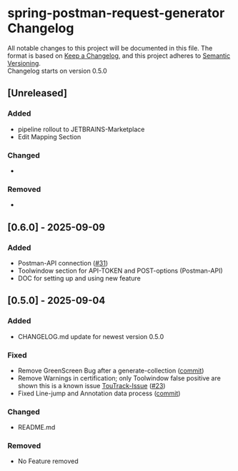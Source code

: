 # spring-postman-request-generator Changelog

All notable changes to this project will be documented in this file.
The format is based on [Keep a Changelog](https://keepachangelog.com/en/1.1.0/),
and this project adheres to [Semantic Versioning](https://semver.org/spec/v2.0.0.html). <br>
Changelog starts on version 0.5.0

## [Unreleased]

### Added

- pipeline rollout to JETBRAINS-Marketplace
- Edit Mapping Section
### Changed

-

### Removed

-

## [0.6.0] - 2025-09-09

### Added 

- Postman-API connection ([#31](https://github.com/FerdiStro/spring-postman-request-generator/issues/31))
- Toolwindow section for API-TOKEN and POST-options (Postman-API)
- DOC for setting up and using new feature

## [0.5.0] - 2025-09-04

### Added

- CHANGELOG.md update for newest version 0.5.0

### Fixed

- Remove GreenScreen Bug after
  a generate-collection ([commit](https://github.com/FerdiStro/spring-postman-request-generator/commit/fed6ecc720bc472faf4c40f7febb03c52090f5a8))
- Remove Warnings in certification; only Toolwindow false positive are shown this is a known issue [TouTrack-Issue](https://plugins.jetbrains.com/docs/intellij/api-internal.html#plugins) ([#23](https://github.com/FerdiStro/spring-postman-request-generator/issues/23))
- Fixed Line-jump and Annotation data
  process ([commit](https://github.com/FerdiStro/spring-postman-request-generator/commit/638b4d564029f362fd59ffa5fb8d67c27df87234))

### Changed
- README.md 
### Removed

- No Feature removed